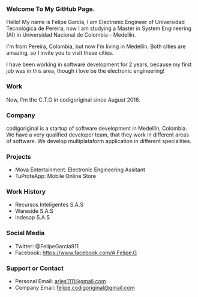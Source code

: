 ### Welcome To My GitHub Page.
Hello! My name is Felipe García, I am Electronic Engineer of Universidad Tecnológica de Pereira, now I am studying a Master in System Engineering (AI) in Universidad Nacional de Colombia - Medellín.

I'm from Pereira, Colombia, but now I'm living in Medellín. Both cities are amazing, so I invite you to visit these cities.

I have been working in software development for 2 years, because my first job was in this area, though i love be the electronic engineering!

### Work
Now, I'm the C.T.O in codigoriginal since August 2016. 

### Company
codigoriginal is a startup of software development in Medellín, Colombia. We have a very qualified developer team, that they work in different areas of software. We develop multiplataform application in different specialities.

### Projects
* Mova Entertainment: Electronic Engineering Assitant
* TuProteApp: Mobile Online Store 

### Work History
* Recursos Inteligentes S.A.S
* Wareside S.A.S 
* Indesap S.A.S 

### Social Media
* Twitter: @FelipeGarcia911
* Facebook: https://www.facebook.com/A.Felipe.G

### Support or Contact
* Personal Email: arles1111@gmail.com
* Company Email: felipe.codigoriginal@gmail.com
